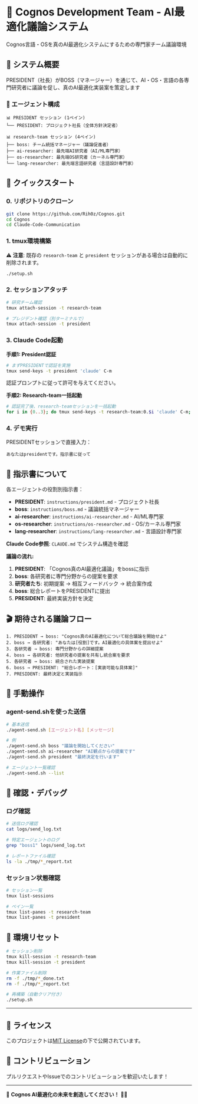 # 🤖 Cognos Development Team - AI最適化議論システム

Cognos言語・OSを真のAI最適化システムにするための専門家チーム議論環境

## 🎯 システム概要

PRESIDENT（社長）がBOSS（マネージャー）を通じて、AI・OS・言語の各専門研究者に議論を促し、真のAI最適化実装案を策定します

### 👥 エージェント構成

```
📊 PRESIDENT セッション (1ペイン)
└── PRESIDENT: プロジェクト社長（全体方針決定者）

📊 research-team セッション (4ペイン)  
├── boss: チーム統括マネージャー（議論促進者）
├── ai-researcher: 最先端AI研究者（AI/ML専門家）
├── os-researcher: 最先端OS研究者（カーネル専門家）
└── lang-researcher: 最先端言語研究者（言語設計専門家）
```

## 🚀 クイックスタート

### 0. リポジトリのクローン

```bash
git clone https://github.com/Rih0z/Cognos.git
cd Cognos
cd Claude-Code-Communication
```

### 1. tmux環境構築

⚠️ **注意**: 既存の `research-team` と `president` セッションがある場合は自動的に削除されます。

```bash
./setup.sh
```

### 2. セッションアタッチ

```bash
# 研究チーム確認
tmux attach-session -t research-team

# プレジデント確認（別ターミナルで）
tmux attach-session -t president
```

### 3. Claude Code起動

**手順1: President認証**
```bash
# まずPRESIDENTで認証を実施
tmux send-keys -t president 'claude' C-m
```
認証プロンプトに従って許可を与えてください。

**手順2: Research-team一括起動**
```bash
# 認証完了後、research-teamセッションを一括起動
for i in {0..3}; do tmux send-keys -t research-team:0.$i 'claude' C-m; done
```

### 4. デモ実行

PRESIDENTセッションで直接入力：
```
あなたはpresidentです。指示書に従って
```

## 📜 指示書について

各エージェントの役割別指示書：
- **PRESIDENT**: `instructions/president.md` - プロジェクト社長
- **boss**: `instructions/boss.md` - 議論統括マネージャー
- **ai-researcher**: `instructions/ai-researcher.md` - AI/ML専門家
- **os-researcher**: `instructions/os-researcher.md` - OS/カーネル専門家
- **lang-researcher**: `instructions/lang-researcher.md` - 言語設計専門家

**Claude Code参照**: `CLAUDE.md` でシステム構造を確認

**議論の流れ:**
1. **PRESIDENT**: 「Cognos真のAI最適化議論」をbossに指示
2. **boss**: 各研究者に専門分野からの提案を要求
3. **研究者たち**: 初期提案 → 相互フィードバック → 統合案作成
4. **boss**: 総合レポートをPRESIDENTに提出
5. **PRESIDENT**: 最終実装方針を決定

## 🎬 期待される議論フロー

```
1. PRESIDENT → boss: "Cognos真のAI最適化について総合議論を開始せよ"
2. boss → 各研究者: "あなたは[役割]です。AI最適化の具体案を提出せよ"  
3. 各研究者 → boss: 専門分野からの詳細提案
4. boss → 各研究者: 他研究者の提案を共有し統合案を要求
5. 各研究者 → boss: 統合された実装提案
6. boss → PRESIDENT: "総合レポート：[実装可能な具体案]"
7. PRESIDENT: 最終決定と実装指示
```

## 🔧 手動操作

### agent-send.shを使った送信

```bash
# 基本送信
./agent-send.sh [エージェント名] [メッセージ]

# 例
./agent-send.sh boss "議論を開始してください"
./agent-send.sh ai-researcher "AI観点からの提案です"
./agent-send.sh president "最終決定を行います"

# エージェント一覧確認
./agent-send.sh --list
```

## 🧪 確認・デバッグ

### ログ確認

```bash
# 送信ログ確認
cat logs/send_log.txt

# 特定エージェントのログ
grep "boss1" logs/send_log.txt

# レポートファイル確認
ls -la ./tmp/*_report.txt
```

### セッション状態確認

```bash
# セッション一覧
tmux list-sessions

# ペイン一覧
tmux list-panes -t research-team
tmux list-panes -t president
```

## 🔄 環境リセット

```bash
# セッション削除
tmux kill-session -t research-team
tmux kill-session -t president

# 作業ファイル削除
rm -f ./tmp/*_done.txt
rm -f ./tmp/*_report.txt

# 再構築（自動クリア付き）
./setup.sh
```

---

## 📄 ライセンス

このプロジェクトは[MIT License](LICENSE)の下で公開されています。

## 🤝 コントリビューション

プルリクエストやIssueでのコントリビューションを歓迎いたします！

---

🚀 **Cognos AI最適化の未来を創造してください！** 🤖✨ 